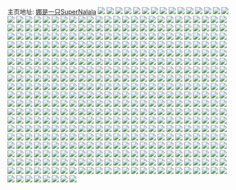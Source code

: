 主页地址: [娜是一只SuperNalala](https://weibo.com/u/2623851935) 
![](https://wx4.sinaimg.cn/mw2000/9c64cd9fly1gicmwssxc1j20ku0bq0ua.jpg) 
![](https://wx4.sinaimg.cn/mw2000/9c64cd9fly1gicmokr1k8j208o05saa9.jpg) 
![](https://wx4.sinaimg.cn/mw2000/9c64cd9fly1gic07caywdj20iw0hf40c.jpg) 
![](https://wx4.sinaimg.cn/mw2000/9c64cd9fly1gibz04h54lj20sk1esn06.jpg) 
![](https://wx4.sinaimg.cn/mw2000/9c64cd9fly1gi97cvp1mqj208o05s74c.jpg) 
![](https://wx4.sinaimg.cn/mw2000/9c64cd9fly1gi97cly203j20zk0jy7bs.jpg) 
![](https://wx4.sinaimg.cn/mw2000/9c64cd9fly1gi96uvs9y5j208o05sdga.jpg) 
![](https://wx4.sinaimg.cn/mw2000/9c64cd9fly1gi96okeplnj208o05smxo.jpg) 
![](https://wx4.sinaimg.cn/mw2000/9c64cd9fly1gi95esju2oj208o05sdg5.jpg) 
![](https://wx4.sinaimg.cn/mw2000/9c64cd9fly1gi86zfo5qoj20sr5v0qsf.jpg) 
![](https://wx4.sinaimg.cn/mw2000/9c64cd9fly1gi7pep1ov9j208o05saaa.jpg) 
![](https://wx4.sinaimg.cn/mw2000/9c64cd9fly1gi7pbwq2eoj20ic0aajs0.jpg) 
![](https://wx4.sinaimg.cn/mw2000/9c64cd9fly1gi7p7pyx2sj20k60c3750.jpg) 
![](https://wx4.sinaimg.cn/mw2000/9c64cd9fly1gi6yuy6nm0j20dw07v74t.jpg) 
![](https://wx4.sinaimg.cn/mw2000/9c64cd9fly1gi6xad1bwdj208o05s74j.jpg) 
![](https://wx4.sinaimg.cn/mw2000/9c64cd9fly1gi6x8v9qkjj208o05s74f.jpg) 
![](https://wx4.sinaimg.cn/mw2000/9c64cd9fly1gi6x8kg8jbj208o05sjrd.jpg) 
![](https://wx4.sinaimg.cn/mw2000/9c64cd9fly1gi6x525bz4j208c08cq36.jpg) 
![](https://wx4.sinaimg.cn/mw2000/9c64cd9fly1gi6we94idkj208o05smxa.jpg) 
![](https://wx4.sinaimg.cn/mw2000/9c64cd9fly1gi6vza91gpj2062042mx6.jpg) 
![](https://wx4.sinaimg.cn/mw2000/9c64cd9fly1gi6vxh6iljj208o05sjrm.jpg) 
![](https://wx4.sinaimg.cn/mw2000/9c64cd9fly1gi6vxh6iljj208o05sjrm.jpg) 
![](https://wx4.sinaimg.cn/mw2000/9c64cd9fly1gi3uta4ybej20u0140dw2.jpg) 
![](https://wx4.sinaimg.cn/mw2000/9c64cd9fly1gi3utajjsjj20u01407i2.jpg) 
![](https://wx4.sinaimg.cn/mw2000/9c64cd9fly1gi3utavrxuj20u0140dp9.jpg) 
![](https://wx4.sinaimg.cn/mw2000/9c64cd9fly1gi3utb9wppj20u0127gp1.jpg) 
![](https://wx4.sinaimg.cn/mw2000/9c64cd9fly1gi3hlb97ubj208o05swew.jpg) 
![](https://wx4.sinaimg.cn/mw2000/9c64cd9fly1gi3dmacng3j213z0u014n.jpg) 
![](https://wx4.sinaimg.cn/mw2000/9c64cd9fly1gi3dmaq0hnj20u0140dqe.jpg) 
![](https://wx4.sinaimg.cn/mw2000/9c64cd9fly1gi3dmazy2bj20u0140n5a.jpg) 
![](https://wx4.sinaimg.cn/mw2000/9c64cd9fly1gi3dma20g3j20u0140dq5.jpg) 
![](https://wx4.sinaimg.cn/mw2000/9c64cd9fly1gi3dju8cu3j213z0u0n5g.jpg) 
![](https://wx4.sinaimg.cn/mw2000/9c64cd9fly1gi3djtz7djj213z0u0qbq.jpg) 
![](https://wx4.sinaimg.cn/mw2000/9c64cd9fly1gi3djuh76aj213z0u0jzy.jpg) 
![](https://wx4.sinaimg.cn/mw2000/9c64cd9fly1gi3djut402j213z0u0gvh.jpg) 
![](https://wx4.sinaimg.cn/mw2000/9c64cd9fly1gi3djvai0bj213z0u0ajj.jpg) 
![](https://wx4.sinaimg.cn/mw2000/9c64cd9fly1gi3djvlq67j213z0u0tia.jpg) 
![](https://wx4.sinaimg.cn/mw2000/9c64cd9fly1gi3di5972rj213z0u0121.jpg) 
![](https://wx4.sinaimg.cn/mw2000/9c64cd9fly1gi3di4rw5aj213z0u011m.jpg) 
![](https://wx4.sinaimg.cn/mw2000/9c64cd9fly1gi3dhghcpsj20u0140qh7.jpg) 
![](https://wx4.sinaimg.cn/mw2000/9c64cd9fly1gi3dhh6jftj20u0140dt9.jpg) 
![](https://wx4.sinaimg.cn/mw2000/9c64cd9fly1gi3dhf8dwsj20u0140dr1.jpg) 
![](https://wx4.sinaimg.cn/mw2000/9c64cd9fly1gi3dhhl0n8j213z0u0anv.jpg) 
![](https://wx4.sinaimg.cn/mw2000/9c64cd9fly1gi3d794rbwj208o05smxo.jpg) 
![](https://wx4.sinaimg.cn/mw2000/9c64cd9fly1gi3cl717tsj20dy0aggm9.jpg) 
![](https://wx4.sinaimg.cn/mw2000/9c64cd9fly1gi3ckb8l91j20ku0dwwfy.jpg) 
![](https://wx4.sinaimg.cn/mw2000/9c64cd9fly1gi3bpfu1xgj208o05sgm1.jpg) 
![](https://wx4.sinaimg.cn/mw2000/9c64cd9fly1gi3bjb9l9hj208o05s3z2.jpg) 
![](https://wx4.sinaimg.cn/mw2000/9c64cd9fly1gi3bdjaoufj208o05s3yt.jpg) 
![](https://wx4.sinaimg.cn/mw2000/9c64cd9fly1gi3b9vs8e6j208o05swfa.jpg) 
![](https://wx4.sinaimg.cn/mw2000/9c64cd9fly1gi3b6dui69j208o05s0sp.jpg) 
![](https://wx4.sinaimg.cn/mw2000/9c64cd9fly1gi0lw9ioaqj208o05sglt.jpg) 
![](https://wx4.sinaimg.cn/mw2000/9c64cd9fly1gi0lqbgtm1j20ty13yam4.jpg) 
![](https://wx4.sinaimg.cn/mw2000/9c64cd9fly1ghym89t4fyj208o05sdg2.jpg) 
![](https://wx4.sinaimg.cn/mw2000/9c64cd9fly1ghwhx1m6ooj20ts0tstq5.jpg) 
![](https://wx4.sinaimg.cn/mw2000/9c64cd9fly1ghwhvl4efsj21hc0u011w.jpg) 
![](https://wx4.sinaimg.cn/mw2000/9c64cd9fly1ghvf2h0q8sj208o05s0sx.jpg) 
![](https://wx4.sinaimg.cn/mw2000/9c64cd9fly1ghuwktd96mj20dw07vaav.jpg) 
![](https://wx4.sinaimg.cn/mw2000/9c64cd9fly1ghuw0im4nsj21hc0u011w.jpg) 
![](https://wx4.sinaimg.cn/mw2000/9c64cd9fly1ghuvdp2ew9j21hc0u0akx.jpg) 
![](https://wx4.sinaimg.cn/mw2000/9c64cd9fly1ghum107b4mj208o05sq3c.jpg) 
![](https://wx4.sinaimg.cn/mw2000/9c64cd9fly1ghsebvm1k6j208o05st8y.jpg) 
![](https://wx4.sinaimg.cn/mw2000/9c64cd9fly1ghrkhukxi4j208o05s3yx.jpg) 
![](https://wx4.sinaimg.cn/mw2000/9c64cd9fly1ghrjp6tv4xj208o05s74d.jpg) 
![](https://wx4.sinaimg.cn/mw2000/9c64cd9fly1ghrjkf3hu3j208o05swel.jpg) 
![](https://wx4.sinaimg.cn/mw2000/9c64cd9fly1ghqo3gxpv1j208o05s3yr.jpg) 
![](https://wx4.sinaimg.cn/mw2000/9c64cd9fly1ghqo0seagrj208o05sq3c.jpg) 
![](https://wx4.sinaimg.cn/mw2000/9c64cd9fly1ghq9v186g2j205c05cmx1.jpg) 
![](https://wx4.sinaimg.cn/mw2000/9c64cd9fly1ghq7cdcl9rj20e80e8q34.jpg) 
![](https://wx4.sinaimg.cn/mw2000/9c64cd9fly1ghq0ed6ze6j208o05sjrp.jpg) 
![](https://wx4.sinaimg.cn/mw2000/9c64cd9fly1ghq0e49z4kj208o05s74g.jpg) 
![](https://wx4.sinaimg.cn/mw2000/9c64cd9fly1ghq087aaw9j208o05st8w.jpg) 
![](https://wx4.sinaimg.cn/mw2000/9c64cd9fly1ghq07wgvahj208o05sjrs.jpg) 
![](https://wx4.sinaimg.cn/mw2000/9c64cd9fly1ghq06t93slj208o05saak.jpg) 
![](https://wx4.sinaimg.cn/mw2000/9c64cd9fly1ghq06capn2j208c08c3yv.jpg) 
![](https://wx4.sinaimg.cn/mw2000/9c64cd9fly1ghq05fb9uaj208o05s0st.jpg) 
![](https://wx4.sinaimg.cn/mw2000/9c64cd9fly1ghn10ol5imj208o05sweo.jpg) 
![](https://wx4.sinaimg.cn/mw2000/9c64cd9fly1ghn0zle7jsj208o05sweh.jpg) 
![](https://wx4.sinaimg.cn/mw2000/9c64cd9fly1ghn0pf74g5j208o05swew.jpg) 
![](https://wx4.sinaimg.cn/mw2000/9c64cd9fly1ghn0a91i21j208o05saah.jpg) 
![](https://wx4.sinaimg.cn/mw2000/9c64cd9fly1ghm68ye23aj20lq7pskjs.jpg) 
![](https://wx4.sinaimg.cn/mw2000/9c64cd9fly1ghltueqcnlj208o05saa8.jpg) 
![](https://wx4.sinaimg.cn/mw2000/9c64cd9fly1ghl1ap3ax7j208o05sjrk.jpg) 
![](https://wx4.sinaimg.cn/mw2000/9c64cd9fly1ghl0mi1udcj208o05s74i.jpg) 
![](https://wx4.sinaimg.cn/mw2000/9c64cd9fly1ghkiwrbim4j208o05swej.jpg) 
![](https://wx4.sinaimg.cn/mw2000/9c64cd9fly1ghkhwew87ej208o05st8q.jpg) 
![](https://wx4.sinaimg.cn/mw2000/9c64cd9fly1ghkhrkkms8j20ts0tstq5.jpg) 
![](https://wx4.sinaimg.cn/mw2000/9c64cd9fly1ghkcy2swcbj208o05s0tb.jpg) 
![](https://wx4.sinaimg.cn/mw2000/9c64cd9fly1ghjnplz8y0j20hx0dggmx.jpg) 
![](https://wx4.sinaimg.cn/mw2000/9c64cd9fly1ghjnklsad7j208o05saa6.jpg) 
![](https://wx4.sinaimg.cn/mw2000/9c64cd9fly1ghjnfyqeolj208o05sjru.jpg) 
![](https://wx4.sinaimg.cn/mw2000/9c64cd9fly1ghjneeykwsj208o05sjrp.jpg) 
![](https://wx4.sinaimg.cn/mw2000/9c64cd9fly1ghjmx09e84j208o05smx8.jpg) 
![](https://wx4.sinaimg.cn/mw2000/9c64cd9fly1ghjmu2c0t5j208o05s74m.jpg) 
![](https://wx4.sinaimg.cn/mw2000/9c64cd9fly1ghjmr9hg56j208o05s74h.jpg) 
![](https://wx4.sinaimg.cn/mw2000/9c64cd9fly1ghjmiqjfqhj208o05swem.jpg) 
![](https://wx4.sinaimg.cn/mw2000/9c64cd9fly1ghjh2l29fjj208o05swem.jpg) 
![](https://wx4.sinaimg.cn/mw2000/9c64cd9fly1ghjgoik1vgj208o05s3yl.jpg) 
![](https://wx4.sinaimg.cn/mw2000/9c64cd9fly1ghinh9rjffj20u0140thg.jpg) 
![](https://wx4.sinaimg.cn/mw2000/9c64cd9fly1ghhxm9spo6j20u0190107.jpg) 
![](https://wx4.sinaimg.cn/mw2000/9c64cd9fly1ghhfj79x70j208o05sdfz.jpg) 
![](https://wx4.sinaimg.cn/mw2000/9c64cd9fly1ghgrytk7uqj208o05s0su.jpg) 
![](https://wx4.sinaimg.cn/mw2000/9c64cd9fly1ghgrwu2vqwj208o05s74n.jpg) 
![](https://wx4.sinaimg.cn/mw2000/9c64cd9fly1ghgrph2q83j208o05sglp.jpg) 
![](https://wx4.sinaimg.cn/mw2000/9c64cd9fly1ghgrnqq33xj208o05s3yn.jpg) 
![](https://wx4.sinaimg.cn/mw2000/9c64cd9fly1ghgrjw8zq4j208o05sq36.jpg) 
![](https://wx4.sinaimg.cn/mw2000/9c64cd9fly1ghgr9anhbrj208o05saae.jpg) 
![](https://wx4.sinaimg.cn/mw2000/9c64cd9fly1ghgq7jik0nj208o05sjrq.jpg) 
![](https://wx4.sinaimg.cn/mw2000/9c64cd9fly1ghg996j03yj20hs0bvdgy.jpg) 
![](https://wx4.sinaimg.cn/mw2000/9c64cd9fly1ghg98t4icpj208o05swez.jpg) 
![](https://wx4.sinaimg.cn/mw2000/9c64cd9fly1ghg981ji97j208c08cjrp.jpg) 
![](https://wx4.sinaimg.cn/mw2000/9c64cd9fly1ghg96yvaxij208o05saa4.jpg) 
![](https://wx4.sinaimg.cn/mw2000/9c64cd9fly1ghg96pzyryj208o05sq37.jpg) 
![](https://wx4.sinaimg.cn/mw2000/9c64cd9fly1ghg95w7syij208o05sq32.jpg) 
![](https://wx4.sinaimg.cn/mw2000/9c64cd9fly1ghg92eilv2j208o05s0st.jpg) 
![](https://wx4.sinaimg.cn/mw2000/9c64cd9fly1ghg90uqzctj208o05smxf.jpg) 
![](https://wx4.sinaimg.cn/mw2000/9c64cd9fly1ghg8wjs2c1j2062042q2u.jpg) 
![](https://wx4.sinaimg.cn/mw2000/9c64cd9fly1ghg8sirdr9j208o05st8s.jpg) 
![](https://wx4.sinaimg.cn/mw2000/9c64cd9fly1ghg8ry63taj208o05saa1.jpg) 
![](https://wx4.sinaimg.cn/mw2000/9c64cd9fly1ghg8pgahkaj208o05st91.jpg) 
![](https://wx4.sinaimg.cn/mw2000/9c64cd9fly1ghg8oz4naxj21gx0tsq6w.jpg) 
![](https://wx4.sinaimg.cn/mw2000/9c64cd9fly1ghfl5gn9wvj208o05sglo.jpg) 
![](https://wx4.sinaimg.cn/mw2000/9c64cd9fly1ghfl0zaphvj208o05sjrn.jpg) 
![](https://wx4.sinaimg.cn/mw2000/9c64cd9fly1ghfkuo10xuj208o05swei.jpg) 
![](https://wx4.sinaimg.cn/mw2000/9c64cd9fly1ghe1to3dexj208o05s74b.jpg) 
![](https://wx4.sinaimg.cn/mw2000/9c64cd9fly1ghe1sqln6kj20hs0im0v7.jpg) 
![](https://wx4.sinaimg.cn/mw2000/9c64cd9fly1ghe1sdu0tgj20cc0ert98.jpg) 
![](https://wx4.sinaimg.cn/mw2000/9c64cd9fly1ghe1oxba3ij208o05smxa.jpg) 
![](https://wx4.sinaimg.cn/mw2000/9c64cd9fly1ghe1oocyr5j208o05sglq.jpg) 
![](https://wx4.sinaimg.cn/mw2000/9c64cd9fly1ghe1ohewa2j208o05sjrp.jpg) 
![](https://wx4.sinaimg.cn/mw2000/9c64cd9fly1ghe1o1ej1hj208o05swes.jpg) 
![](https://wx4.sinaimg.cn/mw2000/9c64cd9fly1ghe1nkfduvj208o05sq33.jpg) 
![](https://wx4.sinaimg.cn/mw2000/9c64cd9fly1ghe1nd4d2wj208o05s0t1.jpg) 
![](https://wx4.sinaimg.cn/mw2000/9c64cd9fly1ghe1mzivmfj208o05smxi.jpg) 
![](https://wx4.sinaimg.cn/mw2000/9c64cd9fly1ghe1ms4zgbj208o05s0sy.jpg) 
![](https://wx4.sinaimg.cn/mw2000/9c64cd9fly1ghe1iy8u9xj208o05sq38.jpg) 
![](https://wx4.sinaimg.cn/mw2000/9c64cd9fly1ghe1f5sfyzj20bo07s3z4.jpg) 
![](https://wx4.sinaimg.cn/mw2000/9c64cd9fly1ghe1d7vy7hj208c08cq3a.jpg) 
![](https://wx4.sinaimg.cn/mw2000/9c64cd9fly1ghcxnuyiqxj20u013wdn0.jpg) 
![](https://wx4.sinaimg.cn/mw2000/9c64cd9fly1ghcdd6hwgrj20mi0u0jvj.jpg) 
![](https://wx4.sinaimg.cn/mw2000/9c64cd9fly1ghc97qjtv7j20zy0u0n5b.jpg) 
![](https://wx4.sinaimg.cn/mw2000/9c64cd9fly1ghbrftbjl4j208o05sjrf.jpg) 
![](https://wx4.sinaimg.cn/mw2000/9c64cd9fly1ghbrfk8uujj208o05s0t1.jpg) 
![](https://wx4.sinaimg.cn/mw2000/9c64cd9fly1ghbrasfz0vj208o05s3yq.jpg) 
![](https://wx4.sinaimg.cn/mw2000/9c64cd9fly1ghbr1jf2nvj208o05s0sq.jpg) 
![](https://wx4.sinaimg.cn/mw2000/9c64cd9fly1ghblxad5poj20t21fnthx.jpg) 
![](https://wx4.sinaimg.cn/mw2000/9c64cd9fly1ghb27l7x4mj208o05sjro.jpg) 
![](https://wx4.sinaimg.cn/mw2000/9c64cd9fly1ghb26j0teuj208o05s3yj.jpg) 
![](https://wx4.sinaimg.cn/mw2000/9c64cd9fly1ghb265hazsj208o05swex.jpg) 
![](https://wx4.sinaimg.cn/mw2000/9c64cd9fly1ghb265hazsj208o05swex.jpg) 
![](https://wx4.sinaimg.cn/mw2000/9c64cd9fly1ghb1fchgn9j208o05sq38.jpg) 
![](https://wx4.sinaimg.cn/mw2000/9c64cd9fly1ghb1cugrkaj208o05s0t2.jpg) 
![](https://wx4.sinaimg.cn/mw2000/9c64cd9fly1ghb19hwlitj208o05sjrp.jpg) 
![](https://wx4.sinaimg.cn/mw2000/9c64cd9fly1ghb13xekz4j208o05st8t.jpg) 
![](https://wx4.sinaimg.cn/mw2000/9c64cd9fly1ghb0uwrc3sj208o05sglp.jpg) 
![](https://wx4.sinaimg.cn/mw2000/9c64cd9fly1ghb0ubtacdj208o05sq3h.jpg) 
![](https://wx4.sinaimg.cn/mw2000/9c64cd9fly1ghb0tqi4d8j208o05saa7.jpg) 
![](https://wx4.sinaimg.cn/mw2000/9c64cd9fly1ghb061dyulj208o05sglq.jpg) 
![](https://wx4.sinaimg.cn/mw2000/9c64cd9fly1ghb04ys1poj208o05s3yp.jpg) 
![](https://wx4.sinaimg.cn/mw2000/9c64cd9fly1ghalbfv8vtj208o05sdg5.jpg) 
![](https://wx4.sinaimg.cn/mw2000/9c64cd9fly1gh896y5au7j208o05sjrs.jpg) 
![](https://wx4.sinaimg.cn/mw2000/9c64cd9fly1gh894na52nj208o05s74k.jpg) 
![](https://wx4.sinaimg.cn/mw2000/9c64cd9fly1gh88zgkbplj208o05sdg6.jpg) 
![](https://wx4.sinaimg.cn/mw2000/9c64cd9fly1gh88y2ssg9j208o05st8z.jpg) 
![](https://wx4.sinaimg.cn/mw2000/9c64cd9fly1gh88vhudm8j208o05saa6.jpg) 
![](https://wx4.sinaimg.cn/mw2000/9c64cd9fly1gh88tbe0e5j208o05sjrm.jpg) 
![](https://wx4.sinaimg.cn/mw2000/9c64cd9fly1gh88tbe0e5j208o05sjrm.jpg) 
![](https://wx4.sinaimg.cn/mw2000/9c64cd9fly1gh86elvwccj20hs0bv75e.jpg) 
![](https://wx4.sinaimg.cn/mw2000/9c64cd9fly1gh86doub5dj20d60nodj3.jpg) 
![](https://wx4.sinaimg.cn/mw2000/9c64cd9fly1gh8678l2bej20u013en4b.jpg) 
![](https://wx4.sinaimg.cn/mw2000/9c64cd9fly1gh84de01ypj20ey0b7dgl.jpg) 
![](https://wx4.sinaimg.cn/mw2000/9c64cd9fly1gh84ad70kbj208o05s3yv.jpg) 
![](https://wx4.sinaimg.cn/mw2000/9c64cd9fly1gh83hbief9j208o05saa6.jpg) 
![](https://wx4.sinaimg.cn/mw2000/9c64cd9fly1gh70278e6tj2074074q2y.jpg) 
![](https://wx4.sinaimg.cn/mw2000/9c64cd9fly1gh6t448i75j20hs09ot9e.jpg) 
![](https://wx4.sinaimg.cn/mw2000/9c64cd9fly1gh6dt0dgkmj208o05sglm.jpg) 
![](https://wx4.sinaimg.cn/mw2000/9c64cd9fly1gh6dsthc5gj208o05sdg7.jpg) 
![](https://wx4.sinaimg.cn/mw2000/9c64cd9fly1gh6dshc2p7j20hs0bwdgq.jpg) 
![](https://wx4.sinaimg.cn/mw2000/9c64cd9fly1gh6drt5cg8j208o05s74i.jpg) 
![](https://wx4.sinaimg.cn/mw2000/9c64cd9fly1gh6dr3pu4dj208o05swep.jpg) 
![](https://wx4.sinaimg.cn/mw2000/9c64cd9fly1gh6dptqj0mj20fa096wf2.jpg) 
![](https://wx4.sinaimg.cn/mw2000/9c64cd9fly1gh6dn6id7uj208o05smxi.jpg) 
![](https://wx4.sinaimg.cn/mw2000/9c64cd9fly1gh5suj8hmej20ne0jignk.jpg) 
![](https://wx4.sinaimg.cn/mw2000/9c64cd9fly1gh4vlw3mm2j208o05sglt.jpg) 
![](https://wx4.sinaimg.cn/mw2000/9c64cd9fly1gh4vcc8kj2j208o05smx9.jpg) 
![](https://wx4.sinaimg.cn/mw2000/9c64cd9fly1gh4v0qzvygj208o05saae.jpg) 
![](https://wx4.sinaimg.cn/mw2000/9c64cd9fly1gh4v0qzvygj208o05saae.jpg) 
![](https://wx4.sinaimg.cn/mw2000/9c64cd9fly1gh4j94ioccj20c8096mxb.jpg) 
![](https://wx4.sinaimg.cn/mw2000/9c64cd9fly1gh4j3c4756j208o05s3yn.jpg) 
![](https://wx4.sinaimg.cn/mw2000/9c64cd9fly1gh4j2n3v3gj208o05sjrl.jpg) 
![](https://wx4.sinaimg.cn/mw2000/9c64cd9fly1gh4ixp5ru8j208o05smxh.jpg) 
![](https://wx4.sinaimg.cn/mw2000/9c64cd9fly1gh4i8bio8mj208o05s74k.jpg) 
![](https://wx4.sinaimg.cn/mw2000/9c64cd9fly1gh4dc9amgcj20u00xy7ab.jpg) 
![](https://wx4.sinaimg.cn/mw2000/9c64cd9fly1gh4d8bdqilj20u013w46k.jpg) 
![](https://wx4.sinaimg.cn/mw2000/9c64cd9fly1gh4d8bo7uwj20u013eqaz.jpg) 
![](https://wx4.sinaimg.cn/mw2000/9c64cd9fly1gh4d8bvykij20u013kwm4.jpg) 
![](https://wx4.sinaimg.cn/mw2000/9c64cd9fly1gh3aa92gmfj20u0190n8b.jpg) 
![](https://wx4.sinaimg.cn/mw2000/9c64cd9fly1gh37ntxpazj20lt0gdq4z.jpg) 
![](https://wx4.sinaimg.cn/mw2000/9c64cd9fly1gh37fgksubj208o05sq38.jpg) 
![](https://wx4.sinaimg.cn/mw2000/9c64cd9fly1gh37f475hmj208o05s74p.jpg) 
![](https://wx4.sinaimg.cn/mw2000/9c64cd9fly1gh37ev0oxuj208o05smxc.jpg) 
![](https://wx4.sinaimg.cn/mw2000/9c64cd9fly1gh37937x1sj20hs0qoq4u.jpg) 
![](https://wx4.sinaimg.cn/mw2000/9c64cd9fly1gh374p4d74j20ac0acjrq.jpg) 
![](https://wx4.sinaimg.cn/mw2000/9c64cd9fly1gh369wmol8j20ac0act9a.jpg) 
![](https://wx4.sinaimg.cn/mw2000/9c64cd9fly1gh1pozgukoj208o05saab.jpg) 
![](https://wx4.sinaimg.cn/mw2000/9c64cd9fly1gh1pk6otgtj208o05smx8.jpg) 
![](https://wx4.sinaimg.cn/mw2000/9c64cd9fly1gh1b1j191dj208o05smxk.jpg) 
![](https://wx4.sinaimg.cn/mw2000/9c64cd9fly1gh1as3ll4oj208o05st90.jpg) 
![](https://wx4.sinaimg.cn/mw2000/9c64cd9fly1gh1aej6ldcj208o05sq2z.jpg) 
![](https://wx4.sinaimg.cn/mw2000/9c64cd9fly1gh1aej6ldcj208o05sq2z.jpg) 
![](https://wx4.sinaimg.cn/mw2000/9c64cd9fly1gh00759dlwj208o05sjrf.jpg) 
![](https://wx4.sinaimg.cn/mw2000/9c64cd9fly1ggz8bb63kfj208o05s74d.jpg) 
![](https://wx4.sinaimg.cn/mw2000/9c64cd9fly1ggz86upvi9j208o05s3yv.jpg) 
![](https://wx4.sinaimg.cn/mw2000/9c64cd9fly1ggz6mzopi1j208o05st8v.jpg) 
![](https://wx4.sinaimg.cn/mw2000/9c64cd9fly1ggz6mkxzyij208o05s0t8.jpg) 
![](https://wx4.sinaimg.cn/mw2000/9c64cd9fly1ggz6m9rh83j2040040dfn.jpg) 
![](https://wx4.sinaimg.cn/mw2000/9c64cd9fly1ggz6jvcjx6j206y06ymx4.jpg) 
![](https://wx4.sinaimg.cn/mw2000/9c64cd9fly1ggz6iix6noj208o05swem.jpg) 
![](https://wx4.sinaimg.cn/mw2000/9c64cd9fly1ggz6iix6noj208o05swem.jpg) 
![](https://wx4.sinaimg.cn/mw2000/9c64cd9fly1ggz5t3k7zjj208o05sjrr.jpg) 
![](https://wx4.sinaimg.cn/mw2000/9c64cd9fly1ggyzkldsgrj20dc09ijrt.jpg) 
![](https://wx4.sinaimg.cn/mw2000/9c64cd9fly1ggxvt6vzi2j20k00upgpy.jpg) 
![](https://wx4.sinaimg.cn/mw2000/9c64cd9fly1ggxvt7tgbnj21hc280k89.jpg) 
![](https://wx4.sinaimg.cn/mw2000/9c64cd9fly1ggxvt75cu9j20dw0kewfw.jpg) 
![](https://wx4.sinaimg.cn/mw2000/9c64cd9fly1ggxvt88jrlj20u01hcwnr.jpg) 
![](https://wx4.sinaimg.cn/mw2000/9c64cd9fly1ggxvt8ph0oj20dw09575p.jpg) 
![](https://wx4.sinaimg.cn/mw2000/9c64cd9fly1ggxvt8gwtbj21330ta436.jpg) 
![](https://wx4.sinaimg.cn/mw2000/9c64cd9fly1ggxvt9cifgj20u0140ds1.jpg) 
![](https://wx4.sinaimg.cn/mw2000/9c64cd9fly1ggxvt90jiej20u0140n6e.jpg) 
![](https://wx4.sinaimg.cn/mw2000/9c64cd9fly1ggxvt6ahc7j20u0140dqz.jpg) 
![](https://wx4.sinaimg.cn/mw2000/9c64cd9fly1ggxvfsq81yj208o05swer.jpg) 
![](https://wx4.sinaimg.cn/mw2000/9c64cd9fly1ggxvfiomkyj208o05sgls.jpg) 
![](https://wx4.sinaimg.cn/mw2000/9c64cd9fly1ggxvaumhjej208o05sdg6.jpg) 
![](https://wx4.sinaimg.cn/mw2000/9c64cd9fly1ggxut3c7zzj208o05s0sy.jpg) 
![](https://wx4.sinaimg.cn/mw2000/9c64cd9fly1ggxusl5f1pj208o05s3ys.jpg) 
![](https://wx4.sinaimg.cn/mw2000/9c64cd9fly1ggxurx1foxj208o05sweq.jpg) 
![](https://wx4.sinaimg.cn/mw2000/9c64cd9fly1ggxurj2fidj208o05s0su.jpg) 
![](https://wx4.sinaimg.cn/mw2000/9c64cd9fly1ggxuqs8el8j208o05sdfx.jpg) 
![](https://wx4.sinaimg.cn/mw2000/9c64cd9fly1ggxupsntvvj208o05sjrp.jpg) 
![](https://wx4.sinaimg.cn/mw2000/9c64cd9fly1ggxugej8yhj208o05st8v.jpg) 
![](https://wx4.sinaimg.cn/mw2000/9c64cd9fly1ggxkbxpeowj20hs0qudho.jpg) 
![](https://wx4.sinaimg.cn/mw2000/9c64cd9fly1ggwqm94s3lj208o05sgm1.jpg) 
![](https://wx4.sinaimg.cn/mw2000/9c64cd9fly1ggwqm0c51rj208o05s0sy.jpg) 
![](https://wx4.sinaimg.cn/mw2000/9c64cd9fly1ggwqlpwhmdj208o05s74k.jpg) 
![](https://wx4.sinaimg.cn/mw2000/9c64cd9fly1ggwqkp0kpbj208o05s3yt.jpg) 
![](https://wx4.sinaimg.cn/mw2000/9c64cd9fly1ggwqkdmzigj208o05swep.jpg) 
![](https://wx4.sinaimg.cn/mw2000/9c64cd9fly1ggwqk6i5pmj208o05sdg5.jpg) 
![](https://wx4.sinaimg.cn/mw2000/9c64cd9fly1ggwqjgmuv6j20ac0acwew.jpg) 
![](https://wx4.sinaimg.cn/mw2000/9c64cd9fly1ggwqi4sondj208o05s3yr.jpg) 
![](https://wx4.sinaimg.cn/mw2000/9c64cd9fly1ggwqhat0lvj208o05s0sx.jpg) 
![](https://wx4.sinaimg.cn/mw2000/9c64cd9fly1ggwq8rtv3xj208o05sglu.jpg) 
![](https://wx4.sinaimg.cn/mw2000/9c64cd9fly1ggwq8jershj208o05sgme.jpg) 
![](https://wx4.sinaimg.cn/mw2000/9c64cd9fly1ggwq3jufxyj208o05saa5.jpg) 
![](https://wx4.sinaimg.cn/mw2000/9c64cd9fly1ggwq12uvkmj208o05sdgb.jpg) 
![](https://wx4.sinaimg.cn/mw2000/9c64cd9fly1ggwpz6lt85j20ac0ac74q.jpg) 
![](https://wx4.sinaimg.cn/mw2000/9c64cd9fly1ggwpyxu9h6j20ac0acgm1.jpg) 
![](https://wx4.sinaimg.cn/mw2000/9c64cd9fly1ggwpi21pnmj208o05sdfx.jpg) 
![](https://wx4.sinaimg.cn/mw2000/9c64cd9fly1ggv1r4r8lsj21sg2ds4qu.jpg) 
![](https://wx4.sinaimg.cn/mw2000/9c64cd9fly1ggv0wp24twj20j90j8mzu.jpg) 
![](https://wx4.sinaimg.cn/mw2000/9c64cd9fly1ggv0uo8udbj208o05s74i.jpg) 
![](https://wx4.sinaimg.cn/mw2000/9c64cd9fly1ggv0jd1sqsj208o05s3yu.jpg) 
![](https://wx4.sinaimg.cn/mw2000/9c64cd9fly1ggv0dgdjumj208o05s3yq.jpg) 
![](https://wx4.sinaimg.cn/mw2000/9c64cd9fly1ggv0aqnhh3j208o05st8q.jpg) 
![](https://wx4.sinaimg.cn/mw2000/9c64cd9fly1gguzv36xp8j208o05st8y.jpg) 
![](https://wx4.sinaimg.cn/mw2000/9c64cd9fly1gguzky1hznj208o05s74a.jpg) 
![](https://wx4.sinaimg.cn/mw2000/9c64cd9fly1gguz5gm9bdj208o05st8x.jpg) 
![](https://wx4.sinaimg.cn/mw2000/9c64cd9fly1ggt4nxjdifj20dw07vt9p.jpg) 
![](https://wx4.sinaimg.cn/mw2000/9c64cd9fly1ggt1icy0xxj20v90v942w.jpg) 
![](https://wx4.sinaimg.cn/mw2000/9c64cd9fly1ggsz3okoxqj208o05s3yv.jpg) 
![](https://wx4.sinaimg.cn/mw2000/9c64cd9fly1ggsz2lkqo3j20go05egm4.jpg) 
![](https://wx4.sinaimg.cn/mw2000/9c64cd9fly1ggsh7xqgf4j208o05smx9.jpg) 
![](https://wx4.sinaimg.cn/mw2000/9c64cd9fly1ggsgvbe6guj208o05s3yv.jpg) 
![](https://wx4.sinaimg.cn/mw2000/9c64cd9fly1ggrshe8nnhj208o05saa2.jpg) 
![](https://wx4.sinaimg.cn/mw2000/9c64cd9fly1ggqe4j9n2ij208o05sglz.jpg) 
![](https://wx4.sinaimg.cn/mw2000/9c64cd9fly1ggqe462tz4j208o05sjrj.jpg) 
![](https://wx4.sinaimg.cn/mw2000/9c64cd9fly1ggqe0koq0mj208o05sjrm.jpg) 
![](https://wx4.sinaimg.cn/mw2000/9c64cd9fly1ggppnf2p95j208o05saac.jpg) 
![](https://wx4.sinaimg.cn/mw2000/9c64cd9fly1ggppmjmzt8j208o05swet.jpg) 
![](https://wx4.sinaimg.cn/mw2000/9c64cd9fly1ggonxsh8kyj20yi0muwkx.jpg) 
![](https://wx4.sinaimg.cn/mw2000/9c64cd9fly1ggnfhzomorj208o05sdfw.jpg) 
![](https://wx4.sinaimg.cn/mw2000/9c64cd9fly1ggnfcv5o2vj208o05s0sv.jpg) 
![](https://wx4.sinaimg.cn/mw2000/9c64cd9fly1ggnf91n5rwj208o05saa3.jpg) 
![](https://wx4.sinaimg.cn/mw2000/9c64cd9fly1ggnep9rbdkj206y06y74g.jpg) 
![](https://wx4.sinaimg.cn/mw2000/9c64cd9fly1ggnee39ga7j208o05saab.jpg) 
![](https://wx4.sinaimg.cn/mw2000/9c64cd9fly1ggndz824itj208o05s0t0.jpg) 
![](https://wx4.sinaimg.cn/mw2000/9c64cd9fly1ggndm29yprj208o05s0sy.jpg) 
![](https://wx4.sinaimg.cn/mw2000/9c64cd9fly1ggndkfhv2xj208o05st8t.jpg) 
![](https://wx4.sinaimg.cn/mw2000/9c64cd9fly1ggncs4vfc8j208o05sq32.jpg) 
![](https://wx4.sinaimg.cn/mw2000/9c64cd9fly1ggnba9c67aj208o05s0sz.jpg) 
![](https://wx4.sinaimg.cn/mw2000/9c64cd9fly1ggnatfbat2j208o05s3yq.jpg) 
![](https://wx4.sinaimg.cn/mw2000/9c64cd9fly1ggmyx97p2zj208o05s74t.jpg) 
![](https://wx4.sinaimg.cn/mw2000/9c64cd9fly1ggksyejelej20u00z8adh.jpg) 
![](https://wx4.sinaimg.cn/mw2000/9c64cd9fly1ggjv76hcoyj208o05st8s.jpg) 
![](https://wx4.sinaimg.cn/mw2000/9c64cd9fly1ggjkzia0z0j20k00b3dgf.jpg) 
![](https://wx4.sinaimg.cn/mw2000/9c64cd9fly1ggit3rgseyj206y06ymx4.jpg) 
![](https://wx4.sinaimg.cn/mw2000/9c64cd9fly1ggince9mtzj20ur0u0dlr.jpg) 
![](https://wx4.sinaimg.cn/mw2000/9c64cd9fly1ggincemdcfj20rl0raq93.jpg) 
![](https://wx4.sinaimg.cn/mw2000/9c64cd9fly1ggin6r39yfj20dw07vt9p.jpg) 
![](https://wx4.sinaimg.cn/mw2000/9c64cd9fly1ggin5svopgj21o0280e7v.jpg) 
![](https://wx4.sinaimg.cn/mw2000/9c64cd9fly1ggin2duc1dj20p03hj1kz.jpg) 
![](https://wx4.sinaimg.cn/mw2000/9c64cd9fly1ggin10usexj20q40jgqgo.jpg) 
![](https://wx4.sinaimg.cn/mw2000/9c64cd9fly1ggimn3e8xkj20ie0iedhg.jpg) 
![](https://wx4.sinaimg.cn/mw2000/9c64cd9fly1gggzas4pv9j20ir0xcdjr.jpg) 
![](https://wx4.sinaimg.cn/mw2000/9c64cd9fly1gggza7bkgpj20ir0xcq6b.jpg) 
![](https://wx4.sinaimg.cn/mw2000/9c64cd9fly1gggk66hd1fj20qo0k076l.jpg) 
![](https://wx4.sinaimg.cn/mw2000/9c64cd9fly1gggjyzbn6mj208o05smxp.jpg) 
![](https://wx4.sinaimg.cn/mw2000/9c64cd9fly1gggjpvvceoj208o05s74h.jpg) 
![](https://wx4.sinaimg.cn/mw2000/9c64cd9fly1gggjev3nmhj208o05smxc.jpg) 
![](https://wx4.sinaimg.cn/mw2000/9c64cd9fly1gggj6akwpmj208o05smxg.jpg) 
![](https://wx4.sinaimg.cn/mw2000/9c64cd9fly1gggj0vney9j208o05sdfz.jpg) 
![](https://wx4.sinaimg.cn/mw2000/9c64cd9fly1gggifjxzi9j208o05sjrk.jpg) 
![](https://wx4.sinaimg.cn/mw2000/9c64cd9fly1gggh2f4lz0j208o05sdgc.jpg) 
![](https://wx4.sinaimg.cn/mw2000/9c64cd9fly1gggh1tozm2j208o05sq35.jpg) 
![](https://wx4.sinaimg.cn/mw2000/9c64cd9fly1ggewe2aanjj205k05kwef.jpg) 
![](https://wx4.sinaimg.cn/mw2000/9c64cd9fly1ggeta897b0j20dw0ht0u3.jpg) 
![](https://wx4.sinaimg.cn/mw2000/9c64cd9fly1gge3ii41mnj205k05kgll.jpg) 
![](https://wx4.sinaimg.cn/mw2000/9c64cd9fly1ggbvw02wvej208o05st8z.jpg) 
![](https://wx4.sinaimg.cn/mw2000/9c64cd9fly1ggbus3zjxzj20dw0htjsl.jpg) 
![](https://wx4.sinaimg.cn/mw2000/9c64cd9fly1gg9lbwtloxj20n40xcwiq.jpg) 
![](https://wx4.sinaimg.cn/mw2000/9c64cd9fly1gg7cc1bq3jj20dw0dwq3g.jpg) 
![](https://wx4.sinaimg.cn/mw2000/9c64cd9fly1gg6zu1v9qsj202o02o3yc.jpg) 
![](https://wx4.sinaimg.cn/mw2000/9c64cd9fly1gg67d7wdw3j202o02ot8j.jpg) 
![](https://wx4.sinaimg.cn/mw2000/9c64cd9fly1gg67beq8urj202o02ot8j.jpg) 
![](https://wx4.sinaimg.cn/mw2000/9c64cd9fly1gg4xiwwqb1j21sg2dsx6t.jpg) 
![](https://wx4.sinaimg.cn/mw2000/9c64cd9fly1gg4wv33j3oj20u0140acd.jpg) 
![](https://wx4.sinaimg.cn/mw2000/9c64cd9fly1gg4wv3aam2j20u0140jt2.jpg) 
![](https://wx4.sinaimg.cn/mw2000/9c64cd9fly1gg4wv2sgn2j20u014041c.jpg) 
![](https://wx4.sinaimg.cn/mw2000/9c64cd9fly1gg4wv2bm0tj21400u0gof.jpg) 
![](https://wx4.sinaimg.cn/mw2000/9c64cd9fly1gg4wtev0k8j22bc3h01kz.jpg) 
![](https://wx4.sinaimg.cn/mw2000/9c64cd9fly1gg4wv2lem1j20u0140mzw.jpg) 
![](https://wx4.sinaimg.cn/mw2000/9c64cd9fly1gg1i6jwt32j208o05sjrs.jpg) 
![](https://wx4.sinaimg.cn/mw2000/9c64cd9fly1gg0cxrt9ubj20s20lcgoy.jpg) 
![](https://wx4.sinaimg.cn/mw2000/9c64cd9fly1gg0ctt2ro0j23402c07wi.jpg) 
![](https://wx4.sinaimg.cn/mw2000/9c64cd9fly1gg0ctb4k7uj20ku0rsmzx.jpg) 
![](https://wx4.sinaimg.cn/mw2000/9c64cd9fly1gfwpf9lya7j20u013w1ky.jpg) 
![](https://wx4.sinaimg.cn/mw2000/9c64cd9fly1gfvfrzxrx6j20ty13wkjl.jpg) 
![](https://wx4.sinaimg.cn/mw2000/9c64cd9fly1gftt2hk0gkj208o05swf0.jpg) 
![](https://wx4.sinaimg.cn/mw2000/9c64cd9fly1gft43s9b3wj208o05s0sx.jpg) 
![](https://wx4.sinaimg.cn/mw2000/9c64cd9fly1gfpx7ftvoyj208o05st8x.jpg) 
![](https://wx4.sinaimg.cn/mw2000/9c64cd9fly1gfpuygxd8gj208o05sgm4.jpg) 
![](https://wx4.sinaimg.cn/mw2000/9c64cd9fly1gfpuqrcczxj20m80cimy4.jpg) 
![](https://wx4.sinaimg.cn/mw2000/9c64cd9fly1gfpn68hgmpj20sr5pudzd.jpg) 
![](https://wx4.sinaimg.cn/mw2000/9c64cd9fly1gfp6a9hfiaj20bj08paae.jpg) 
![](https://wx4.sinaimg.cn/mw2000/9c64cd9fly1gfp6a9qhzgj20bz0b974u.jpg) 
![](https://wx4.sinaimg.cn/mw2000/9c64cd9fly1gfp6a9ypo4j20bs0aowfh.jpg) 
![](https://wx4.sinaimg.cn/mw2000/9c64cd9fly1gfp6aa6wqjj20c30aigmq.jpg) 
![](https://wx4.sinaimg.cn/mw2000/9c64cd9fly1gfp6aaf97oj20bt0a2aah.jpg) 
![](https://wx4.sinaimg.cn/mw2000/9c64cd9fly1gfp6aamvjoj20bu0acdgg.jpg) 
![](https://wx4.sinaimg.cn/mw2000/9c64cd9fly1gfp6aatvvaj20c009q3z4.jpg) 
![](https://wx4.sinaimg.cn/mw2000/9c64cd9fly1gfp6a98dylj20bt0a73zg.jpg) 
![](https://wx4.sinaimg.cn/mw2000/9c64cd9fly1gfp6ab4etlj20bo09l0tc.jpg) 
![](https://wx4.sinaimg.cn/mw2000/9c64cd9fly1gfp66q0bnij20j60y3dgi.jpg) 
![](https://wx4.sinaimg.cn/mw2000/9c64cd9fly1gfjjufoanrj208o05saac.jpg) 
![](https://wx4.sinaimg.cn/mw2000/9c64cd9fly1gfhm6e0qjsj20ci0m8t9r.jpg) 
![](https://wx4.sinaimg.cn/mw2000/9c64cd9fly1gfhj24kreaj20u014010p.jpg) 
![](https://wx4.sinaimg.cn/mw2000/9c64cd9fly1gfhj0nudwjj20ic0q30xj.jpg) 
![](https://wx4.sinaimg.cn/mw2000/9c64cd9fly1gfgnnb5yzuj20j60y3t8q.jpg) 
![](https://wx4.sinaimg.cn/mw2000/9c64cd9fly1gfgnnbiftaj20j60y3glo.jpg) 
![](https://wx4.sinaimg.cn/mw2000/9c64cd9fly1gfgnncs5afj20j60y3mxw.jpg) 
![](https://wx4.sinaimg.cn/mw2000/9c64cd9fly1gfgnnddd5ij20j60y33yo.jpg) 
![](https://wx4.sinaimg.cn/mw2000/9c64cd9fly1gfgnndiye6j20j60y3wey.jpg) 
![](https://wx4.sinaimg.cn/mw2000/9c64cd9fly1gfgnndqxv9j20j60y3q3j.jpg) 
![](https://wx4.sinaimg.cn/mw2000/9c64cd9fly1gfgnnay5h7j20j60y30su.jpg) 
![](https://wx4.sinaimg.cn/mw2000/9c64cd9fly1gfgnndxe6aj20j60y3t8s.jpg) 
![](https://wx4.sinaimg.cn/mw2000/9c64cd9fly1gfgnnec2f6j20j60y3wf7.jpg) 
![](https://wx4.sinaimg.cn/mw2000/9c64cd9fly1gffwottoakj20j60y2q3c.jpg) 
![](https://wx4.sinaimg.cn/mw2000/9c64cd9fly1gffkbzbb3vj212j0u0wlj.jpg) 
![](https://wx4.sinaimg.cn/mw2000/9c64cd9fly1gffk9xlxt1j21400u0ncd.jpg) 
![](https://wx4.sinaimg.cn/mw2000/9c64cd9fly1gffk5s4dvfj20n00mu0zd.jpg) 
![](https://wx4.sinaimg.cn/mw2000/9c64cd9fly1gfe7b8me1ij20j60n7mza.jpg) 
![](https://wx4.sinaimg.cn/mw2000/9c64cd9fly1gfe79llxl1j20hs0ly75t.jpg) 
![](https://wx4.sinaimg.cn/mw2000/9c64cd9fly1gfdu6dk8kjj20u019144o.jpg) 
![](https://wx4.sinaimg.cn/mw2000/9c64cd9fly1gfd8vi2y6vj20hs08daaz.jpg) 
![](https://wx4.sinaimg.cn/mw2000/9c64cd9fly1gfcrkn52q1j20u013y127.jpg) 
![](https://wx4.sinaimg.cn/mw2000/9c64cd9fly1gfcrg7757qj20ku4alkjl.jpg) 
![](https://wx4.sinaimg.cn/mw2000/9c64cd9fly1gfavy63536j20j60y2tb0.jpg) 
![](https://wx4.sinaimg.cn/mw2000/9c64cd9fly1gfaqktxbxbj2062042wej.jpg) 
![](https://wx4.sinaimg.cn/mw2000/9c64cd9fly1gf9sc03ebej21sg2ds7wn.jpg) 
![](https://wx4.sinaimg.cn/mw2000/9c64cd9fly1gf9fjw0uxjj20hs0m841r.jpg) 
![](https://wx4.sinaimg.cn/mw2000/9c64cd9fly1gf9ficm0atj20bo08t0te.jpg) 
![](https://wx4.sinaimg.cn/mw2000/9c64cd9fly1gf8z8r9hhej20j60y2jt2.jpg) 
![](https://wx4.sinaimg.cn/mw2000/9c64cd9fly1gf8yzbvsbej208o05s74l.jpg) 
![](https://wx4.sinaimg.cn/mw2000/9c64cd9fly1gf8jqk29srj21g61xgb29.jpg) 
![](https://wx4.sinaimg.cn/mw2000/9c64cd9fly1gf8he0fm4xj20qo0r1h3j.jpg) 
![](https://wx4.sinaimg.cn/mw2000/9c64cd9fly1gf8hap95rdj21jk222e81.jpg) 
![](https://wx4.sinaimg.cn/mw2000/9c64cd9fly1gf8h80mr0pj21sg2dsqva.jpg) 
![](https://wx4.sinaimg.cn/mw2000/9c64cd9fly1gf8h6itkc2j20j60j6jtu.jpg) 
![](https://wx4.sinaimg.cn/mw2000/9c64cd9fly1gf8h3fj4wrj21sg2dsu0x.jpg) 
![](https://wx4.sinaimg.cn/mw2000/9c64cd9fly1gf8h3gtpwcj21sg2dskjl.jpg) 
![](https://wx4.sinaimg.cn/mw2000/9c64cd9fly1gf8h3hwqiaj21sg2dsqv5.jpg) 
![](https://wx4.sinaimg.cn/mw2000/9c64cd9fly1gf8h3k3xpwj21sg2dskjl.jpg) 
![](https://wx4.sinaimg.cn/mw2000/9c64cd9fly1gf8h3m7snfj21sg2dsnpd.jpg) 
![](https://wx4.sinaimg.cn/mw2000/9c64cd9fly1gf8h3e6owoj21sg2dsqv5.jpg) 
![](https://wx4.sinaimg.cn/mw2000/9c64cd9fly1gf8h3npukbj21sg2dsqv5.jpg) 
![](https://wx4.sinaimg.cn/mw2000/9c64cd9fly1gf8h3ozxokj21sg2dsnpd.jpg) 
![](https://wx4.sinaimg.cn/mw2000/9c64cd9fly1gf8h3qbbklj21sg2dsnpd.jpg) 
![](https://wx4.sinaimg.cn/mw2000/9c64cd9fly1gf8bqb0jmjj20dc09ijrt.jpg) 
![](https://wx4.sinaimg.cn/mw2000/9c64cd9fly1gf8bpm2w96j20j615hjvs.jpg) 
![](https://wx4.sinaimg.cn/mw2000/9c64cd9fly1gf8boxq361j20j615hmzy.jpg) 
![](https://wx4.sinaimg.cn/mw2000/9c64cd9fly1gf8bmzmeozj20j615hdjz.jpg) 
![](https://wx4.sinaimg.cn/mw2000/9c64cd9fly1gf8blkb51wj20bj097gmi.jpg) 
![](https://wx4.sinaimg.cn/mw2000/9c64cd9fly1gf8bhfh83rj20u0140agv.jpg) 
![](https://wx4.sinaimg.cn/mw2000/9c64cd9fly1gf8bhftepaj20u01407ca.jpg) 
![](https://wx4.sinaimg.cn/mw2000/9c64cd9fly1gf8bigd2g0j20u01400w9.jpg) 
![](https://wx4.sinaimg.cn/mw2000/9c64cd9fly1gf79jkq8z2j20j60j6abi.jpg) 
![](https://wx4.sinaimg.cn/mw2000/9c64cd9fly1gf79jk8h1dj20j60j6jsu.jpg) 
![](https://wx4.sinaimg.cn/mw2000/9c64cd9fly1gf79jkxi20j20j60j60u3.jpg) 
![](https://wx4.sinaimg.cn/mw2000/9c64cd9fly1gf66dclq2tj20u01407fn.jpg) 
![](https://wx4.sinaimg.cn/mw2000/9c64cd9fly1gf66ar4gopj20v915qnpd.jpg) 
![](https://wx4.sinaimg.cn/mw2000/9c64cd9fly1gf667ym0iyj20c80dpjsx.jpg) 
![](https://wx4.sinaimg.cn/mw2000/9c64cd9fly1gf666jkgwdj20rs0rs48j.jpg) 
![](https://wx4.sinaimg.cn/mw2000/9c64cd9fly1gf665mtonej20go0m7n19.jpg) 
![](https://wx4.sinaimg.cn/mw2000/9c64cd9fly1gf663xjw88j20hp0kvn02.jpg) 
![](https://wx4.sinaimg.cn/mw2000/9c64cd9fly1gf662yth2zj20j60nzgqp.jpg) 
![](https://wx4.sinaimg.cn/mw2000/9c64cd9fly1gf661rmtukj20dw0hg0tn.jpg) 
![](https://wx4.sinaimg.cn/mw2000/9c64cd9fly1gf660zrh4bj20j60j6abb.jpg) 
![](https://wx4.sinaimg.cn/mw2000/9c64cd9fly1gf6606yc05j20u01407fn.jpg) 
![](https://wx4.sinaimg.cn/mw2000/9c64cd9fly1gf3uerv8xoj21sg2ds1ky.jpg) 
![](https://wx4.sinaimg.cn/mw2000/9c64cd9fly1gf3ueyxwy4j21sg2dshdx.jpg) 
![](https://wx4.sinaimg.cn/mw2000/9c64cd9fly1gf3uf2rwjrj21sg2dsb2e.jpg) 
![](https://wx4.sinaimg.cn/mw2000/9c64cd9fly1gf3uf5oqybj21sg2ds1l2.jpg) 
![](https://wx4.sinaimg.cn/mw2000/9c64cd9fly1gf3tesse4nj21sg2dsx6t.jpg) 
![](https://wx4.sinaimg.cn/mw2000/9c64cd9fly1gf3tevq7bcj21sg2dsx6t.jpg) 
![](https://wx4.sinaimg.cn/mw2000/9c64cd9fly1gf3teq6d6zj21fv0uh16h.jpg) 
![](https://wx4.sinaimg.cn/mw2000/9c64cd9fly1gf3t7y35jsj21sg2dsx6p.jpg) 
![](https://wx4.sinaimg.cn/mw2000/9c64cd9fly1gf3t7yz2vcj21sg2dsu0x.jpg) 
![](https://wx4.sinaimg.cn/mw2000/9c64cd9fly1gf3t804bybj21sg2ds1ky.jpg) 
![](https://wx4.sinaimg.cn/mw2000/9c64cd9fly1gf3t81c923j21sg2dsx6p.jpg) 
![](https://wx4.sinaimg.cn/mw2000/9c64cd9fly1gf3t7w0wp4j21sg2ds4qq.jpg) 
![](https://wx4.sinaimg.cn/mw2000/9c64cd9fly1gf3t83dkhqj21sg2dsx6p.jpg) 
![](https://wx4.sinaimg.cn/mw2000/9c64cd9fly1gf3jx054fnj209q0cfdgw.jpg) 
![](https://wx4.sinaimg.cn/mw2000/9c64cd9fly1gf3jify3nnj20b40b475o.jpg) 
![](https://wx4.sinaimg.cn/mw2000/9c64cd9fly1gf2ecmbrgbj20j60nzgqp.jpg) 
![](https://wx4.sinaimg.cn/mw2000/9c64cd9fly1gf2e9wpslpj2190190hbj.jpg) 
![](https://wx4.sinaimg.cn/mw2000/9c64cd9fly1gf2e9xh597j21b71b7e6c.jpg) 
![](https://wx4.sinaimg.cn/mw2000/9c64cd9fly1gf2e9yhbt0j215o15onli.jpg) 
![](https://wx4.sinaimg.cn/mw2000/9c64cd9fly1gf2e9zj7k6j215o15o1im.jpg) 
![](https://wx4.sinaimg.cn/mw2000/9c64cd9fly1gf2ea20y4lj21c11c11ke.jpg) 
![](https://wx4.sinaimg.cn/mw2000/9c64cd9fly1gf2ea10e34j21ao1aoqsc.jpg) 
![](https://wx4.sinaimg.cn/mw2000/9c64cd9fly1gf2ea2wku6j215o15o1kx.jpg) 
![](https://wx4.sinaimg.cn/mw2000/9c64cd9fly1gf2ea3r3x6j21ao1aoqs3.jpg) 
![](https://wx4.sinaimg.cn/mw2000/9c64cd9fly1gf2e9vldyyj2190190tyv.jpg) 
![](https://wx4.sinaimg.cn/mw2000/9c64cd9fly1gf2e4wjb16j21nv27thdt.jpg) 
![](https://wx4.sinaimg.cn/mw2000/9c64cd9fly1gf1n72miugj20hp0kvn02.jpg) 
![](https://wx4.sinaimg.cn/mw2000/9c64cd9fly1gf1mtkadufj20b40b4qbm.jpg) 
![](https://wx4.sinaimg.cn/mw2000/9c64cd9fly1gf1mq91o25j2190190hbj.jpg) 
![](https://wx4.sinaimg.cn/mw2000/9c64cd9fly1gf1mqawcm3j21b71b7e6c.jpg) 
![](https://wx4.sinaimg.cn/mw2000/9c64cd9fly1gf1mqbihhgj215o15onli.jpg) 
![](https://wx4.sinaimg.cn/mw2000/9c64cd9fly1gf1mqd23nqj215o15o1im.jpg) 
![](https://wx4.sinaimg.cn/mw2000/9c64cd9fly1gf1mqe275xj21c11c11ke.jpg) 
![](https://wx4.sinaimg.cn/mw2000/9c64cd9fly1gf1mqf6a8gj21ao1aoqsc.jpg) 
![](https://wx4.sinaimg.cn/mw2000/9c64cd9fly1gf1mqftlz2j215o15o1kx.jpg) 
![](https://wx4.sinaimg.cn/mw2000/9c64cd9fly1gf1mq8c5nej21ao1aoqs3.jpg) 
![](https://wx4.sinaimg.cn/mw2000/9c64cd9fly1gf1mqgmrjuj2190190tyv.jpg) 
![](https://wx4.sinaimg.cn/mw2000/9c64cd9fly1gf1l7i0b10j21lk24je81.jpg) 
![](https://wx4.sinaimg.cn/mw2000/9c64cd9fly1gf1l7ix7fhj21iy23le81.jpg) 
![](https://wx4.sinaimg.cn/mw2000/9c64cd9fly1gf1l7kbuupj21ox219b29.jpg) 
![](https://wx4.sinaimg.cn/mw2000/9c64cd9fly1gf1l7hbzepj21jd1zwb29.jpg) 
![](https://wx4.sinaimg.cn/mw2000/9c64cd9fly1gf1l7leupej21ms267qv5.jpg) 
![](https://wx4.sinaimg.cn/mw2000/9c64cd9fly1gf1l7msxq1j21ou28xqv5.jpg) 
![](https://wx4.sinaimg.cn/mw2000/9c64cd9fly1gf1d6lu61jj20t60ncwjl.jpg) 
![](https://wx4.sinaimg.cn/mw2000/9c64cd9fly1gf0auvggyhj208o05s0sx.jpg) 
![](https://wx4.sinaimg.cn/mw2000/9c64cd9fly1gf0aryixuhj2062042dfq.jpg) 
![](https://wx4.sinaimg.cn/mw2000/9c64cd9fly1gf0anpy40cj2062042mx7.jpg) 
![](https://wx4.sinaimg.cn/mw2000/9c64cd9fly1gf0ak7egiaj20hs0dw0te.jpg) 
![](https://wx4.sinaimg.cn/mw2000/9c64cd9fly1gf016rusfjj20u01sfto5.jpg) 
![](https://wx4.sinaimg.cn/mw2000/9c64cd9fly1gezdut0dhqj20d409bab5.jpg) 
![](https://wx4.sinaimg.cn/mw2000/9c64cd9fly1gezdutbietj20e609dwf0.jpg) 
![](https://wx4.sinaimg.cn/mw2000/9c64cd9fly1gezdusjdzvj20j60b1dgv.jpg) 
![](https://wx4.sinaimg.cn/mw2000/9c64cd9fly1gezduti7wzj20j60dm75p.jpg) 
![](https://wx4.sinaimg.cn/mw2000/9c64cd9fly1gezdutob6oj20be0h375o.jpg) 
![](https://wx4.sinaimg.cn/mw2000/9c64cd9fly1gezdutvpl7j20dw0afwg7.jpg) 
![](https://wx4.sinaimg.cn/mw2000/9c64cd9fly1gezduu2h0rj20e60jydig.jpg) 
![](https://wx4.sinaimg.cn/mw2000/9c64cd9fly1gezduu9h5vj20j60cr0ww.jpg) 
![](https://wx4.sinaimg.cn/mw2000/9c64cd9fly1gezduukn08j20j60tmjuk.jpg) 
![](https://wx4.sinaimg.cn/mw2000/9c64cd9fly1gezdrpb6o6j20v90v9kiw.jpg) 
![](https://wx4.sinaimg.cn/mw2000/9c64cd9fly1geym6ztt1lj20u0140113.jpg) 
![](https://wx4.sinaimg.cn/mw2000/9c64cd9fly1geym4j2bw6j20u0140n4x.jpg) 
![](https://wx4.sinaimg.cn/mw2000/9c64cd9fly1gey6z3jisgj20u0140ajt.jpg) 
![](https://wx4.sinaimg.cn/mw2000/9c64cd9fly1gey6vs8ambj20r30frnb2.jpg) 
![](https://wx4.sinaimg.cn/mw2000/9c64cd9fly1gey6txp2fqj20gu0vh1kx.jpg) 
![](https://wx4.sinaimg.cn/mw2000/9c64cd9fly1gewvv70jz1j20u01o2nbg.jpg) 
![](https://wx4.sinaimg.cn/mw2000/9c64cd9fly1gevzyrqqsoj20u01404c5.jpg) 
![](https://wx4.sinaimg.cn/mw2000/9c64cd9fly1gevzw2hc5uj20u0140af4.jpg) 
![](https://wx4.sinaimg.cn/mw2000/9c64cd9fly1gevzskcw3cj20u00u0dja.jpg) 
![](https://wx4.sinaimg.cn/mw2000/9c64cd9fly1gevzpvwcyfj20b40b4qbm.jpg) 
![](https://wx4.sinaimg.cn/mw2000/9c64cd9fly1gevtbqtcc3j209q0cfdgw.jpg) 
![](https://wx4.sinaimg.cn/mw2000/9c64cd9fly1gevc0t0zt4j20xc0p01kx.jpg) 
![](https://wx4.sinaimg.cn/mw2000/9c64cd9fly1geumzsi3hmj20c80dpjsx.jpg) 
![](https://wx4.sinaimg.cn/mw2000/9c64cd9fly1geumvbfd1pj20u00vie81.jpg) 
![](https://wx4.sinaimg.cn/mw2000/9c64cd9fly1geumvbst56j213z1hbndv.jpg) 
![](https://wx4.sinaimg.cn/mw2000/9c64cd9fly1geumplaluxj20me0tukiy.jpg) 
![](https://wx4.sinaimg.cn/mw2000/9c64cd9fly1geumposngrj20mi0u04po.jpg) 
![](https://wx4.sinaimg.cn/mw2000/9c64cd9fly1geumpux1tfj20mi0u01kx.jpg) 
![](https://wx4.sinaimg.cn/mw2000/9c64cd9fly1geumq2x96nj213u0tuhdt.jpg) 
![](https://wx4.sinaimg.cn/mw2000/9c64cd9fly1geubynedkdj20hs0hstc4.jpg) 
![](https://wx4.sinaimg.cn/mw2000/9c64cd9fly1ger7yiokgaj21400u07hh.jpg) 
![](https://wx4.sinaimg.cn/mw2000/9c64cd9fly1geqn55j7r5j20u0140aei.jpg) 
